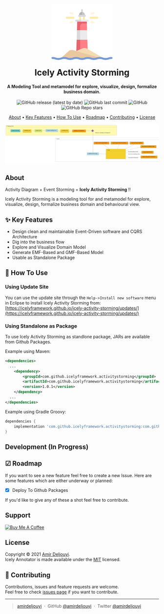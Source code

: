 <h1 align="center">
  <br>
  <a href="https://github.com/IcelyFramework/icely-activity-storming"><img src="docs/lighthouse.png" alt="Icely Activity Storming" width="200"></a>
  <br>
  Icely Activity Storming
  <br>
</h1>

<h4 align="center">A Modeling Tool and metamodel for explore, visualize, design, formalize business domain.</h4>

<p align="center">
  <img alt="GitHub release (latest by date)" src="https://img.shields.io/github/v/release/IcelyFramework/icely-activity-storming">
  <img alt="GitHub last commit" src="https://img.shields.io/github/last-commit/IcelyFramework/icely-activity-storming">
  <img alt="GitHub" src="https://img.shields.io/github/license/IcelyFramework/icely-activity-storming">
  <img alt="GitHub Repo stars" src="https://img.shields.io/github/stars/IcelyFramework/icely-activity-storming?style=social">
</p>

<p align="center">
  <a href="#about">About</a> •
  <a href="#user-content--key-features">Key Features</a> •
  <a href="#user-content--how-to-use">How To Use</a> •
  <a href="#user-content--roadmap">Roadmap</a> •
  <a href="#user-content--contributing">Contributing</a> •
  <a href="#license">License</a>
</p>

![screenshot](docs/screenshot.png)

## About
Activity Diagram + Event Storming = **Icely Activity Storming**  !!

Icely Activity Storming is a modeling tool for and metamodel for explore, visualize, design, formalize business domain and behavioural view.

## ✨ Key Features
* Design clean and maintainable Event-Driven software and CQRS Architecture
* Dig into the business flow
* Explore and Visualize Domain Model
* Generate EMF-Based and GMF-Based Model
* Usable as Standalone Package

## 🚀 How To Use

### Using Update Site
You can use the update site through the `Help->Install new software` menu in Eclipse to install Icely Activity Storming from:  
[https://icelyframework.github.io/icely-activity-storming/updates/](https://icelyframework.github.io/icely-activity-storming/updates/)

### Using Standalone as Package
To use Icely Activity Storming as standlone package, JARs are available from Github Packages.

Example using Maven:
```xml
<dependencies>
  ...
    <dependency>
        <groupId>com.github.icelyframework.activitystorming</groupId>
        <artifactId>com.github.icelyframework.activitystorming</artifactId>
        <version>1.0.1</version>
    </dependency>
  ...
</dependencies>
```

Example using Gradle Groovy:
```groovy
dependencies {
    implementation 'com.github.icelyframework.activitystorming:com.github.icelyframework.activitystorming:1.0.1'
}
```
## Development (In Progress)

## ☑ Roadmap
If you want to see a new feature feel free to create a new Issue. Here are some features which are either underway or planned:

- [x] Deploy To Github Packages

If you'd like to give any of these a shot feel free to contribute.

## Support

<a href="https://www.buymeacoffee.com/amirdeljouyi" target="_blank"><img src="https://www.buymeacoffee.com/assets/img/custom_images/purple_img.png" alt="Buy Me A Coffee" style="height: 41px !important;width: 174px !important;box-shadow: 0px 3px 2px 0px rgba(190, 190, 190, 0.5) !important;-webkit-box-shadow: 0px 3px 2px 0px rgba(190, 190, 190, 0.5) !important;" ></a>

## License

Copyright © 2021 [Amir Deljouyi](https://github.com/amirdeljouyi).  
Icely Annotator is made available under the [MIT](https://github.com/IcelyFramework/icely-annotator/blob/main/LICENSE) licensed.

## 🤝 Contributing
Contributions, issues and feature requests are welcome.  
Feel free to check [issues page](https://github.com/IcelyFramework/icely-annotator/issues) if you want to contribute.

---

> [amirdeljouyi](http://ce.sharif.edu/~deljouyi) &nbsp;&middot;&nbsp;
> GitHub [@amirdeljouyi](https://github.com/amirdeljouyi) &nbsp;&middot;&nbsp;
> Twitter [@amirdeljouyi](https://twitter.com/amirdeljouyi)
